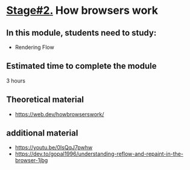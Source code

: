 # [Stage#2.](../../) How browsers work

## In this module, students need to study:

- Rendering Flow

## Estimated time to complete the module

3 hours

## Theoretical material

- https://web.dev/howbrowserswork/

## additional material

- https://youtu.be/0IsQqJ7pwhw
- https://dev.to/gopal1996/understanding-reflow-and-repaint-in-the-browser-1jbg

